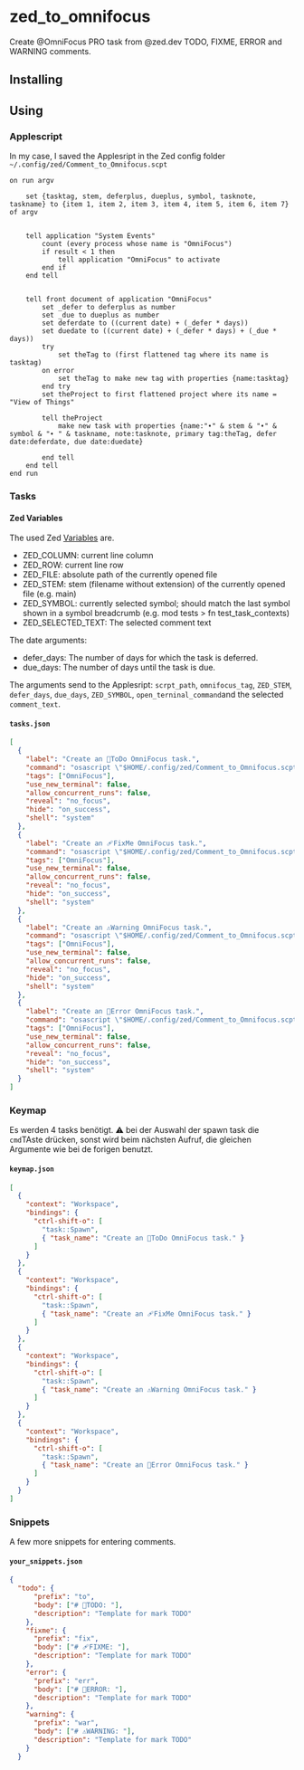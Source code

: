 # zed_to_omnifocus
Create @OmniFocus PRO task from @zed.dev TODO, FIXME, ERROR and WARNING comments.



## Installing

## Using



### Applescript

In my case, I saved the Applesript in the Zed config folder `~/.config/zed/Comment_to_Omnifocus.scpt`


```applescript
on run argv

	set {tasktag, stem, deferplus, dueplus, symbol, tasknote, taskname} to {item 1, item 2, item 3, item 4, item 5, item 6, item 7} of argv


	tell application "System Events"
		count (every process whose name is "OmniFocus")
		if result < 1 then
			tell application "OmniFocus" to activate
		end if
	end tell


	tell front document of application "OmniFocus"
		set _defer to deferplus as number
		set _due to dueplus as number
		set deferdate to ((current date) + (_defer * days))
		set duedate to ((current date) + (_defer * days) + (_due * days))
		try
			set theTag to (first flattened tag where its name is tasktag)
		on error
			set theTag to make new tag with properties {name:tasktag}
		end try
		set theProject to first flattened project where its name = "View of Things"

		tell theProject
			make new task with properties {name:"➧" & stem & "➧" & symbol & "➧ " & taskname, note:tasknote, primary tag:theTag, defer date:deferdate, due date:duedate}

		end tell
	end tell
end run
```

### Tasks

#### Zed Variables

The used Zed [Variables](https://zed.dev/docs/tasks#variables) are.
- ZED_COLUMN: current line column
- ZED_ROW: current line row
- ZED_FILE: absolute path of the currently opened file
- ZED_STEM: stem (filename without extension) of the currently opened file (e.g. main)
- ZED_SYMBOL: currently selected symbol; should match the last symbol shown in a symbol breadcrumb (e.g. mod tests > fn test_task_contexts)
- ZED_SELECTED_TEXT: The selected comment text

The date arguments:
- defer_days: The number of days for which the task is deferred.
- due_days: The number of days until the task is due.

The arguments send to the Applesript: `scrpt_path`, `omnifocus_tag`, `ZED_STEM`, `defer_days`, `due_days`, `ZED_SYMBOL`, `open_terninal_command`and the selected `comment_text`.

#### `tasks.json`

```json
[
  {
    "label": "Create an 📒ToDo OmniFocus task.",
    "command": "osascript \"$HOME/.config/zed/Comment_to_Omnifocus.scpt\"  \"📒Todo\"  \"$ZED_STEM\"  \"90\" \"180\" \"$ZED_SYMBOL\" \"zed $ZED_FILE:$ZED_COLUMN:$ZED_ROW\"  \"📒 $ZED_SELECTED_TEXT\"  ",
    "tags": ["OmniFocus"],
    "use_new_terminal": false,
    "allow_concurrent_runs": false,
    "reveal": "no_focus",
    "hide": "on_success",
    "shell": "system"
  },
  {
    "label": "Create an 🩹FixMe OmniFocus task.",
    "command": "osascript \"$HOME/.config/zed/Comment_to_Omnifocus.scpt\"  \"🩹FixMe\"  \"$ZED_STEM\"  \"7\" \"30\"  \"$ZED_SYMBOL\"  \"zed $ZED_FILE:$ZED_COLUMN:$ZED_ROW\"  \"🩹 $ZED_SELECTED_TEXT\"  ",
    "tags": ["OmniFocus"],
    "use_new_terminal": false,
    "allow_concurrent_runs": false,
    "reveal": "no_focus",
    "hide": "on_success",
    "shell": "system"
  },
  {
    "label": "Create an ⚠️Warning OmniFocus task.",
    "command": "osascript \"$HOME/.config/zed/Comment_to_Omnifocus.scpt\"  \"⚠️Warning\"  \"$ZED_STEM\"  \"30\" \"90\"  \"$ZED_SYMBOL\"  \"zed $ZED_FILE:$ZED_COLUMN:$ZED_ROW\"  \"⚠️ $ZED_SELECTED_TEXT\"  ",
    "tags": ["OmniFocus"],
    "use_new_terminal": false,
    "allow_concurrent_runs": false,
    "reveal": "no_focus",
    "hide": "on_success",
    "shell": "system"
  },
  {
    "label": "Create an 🛑Error OmniFocus task.",
    "command": "osascript \"$HOME/.config/zed/Comment_to_Omnifocus.scpt\"  \"🛑Error\"  \"$ZED_STEM\"  \"7\" \"90\"  \"$ZED_SYMBOL\"  \"zed $ZED_FILE:$ZED_COLUMN:$ZED_ROW\"  \"🛑 $ZED_SELECTED_TEXT\"  ",
    "tags": ["OmniFocus"],
    "use_new_terminal": false,
    "allow_concurrent_runs": false,
    "reveal": "no_focus",
    "hide": "on_success",
    "shell": "system"
  }
]
```

### Keymap

Es werden  4 tasks benötigt. ⚠️ bei der Auswahl der spawn task die `cmd`TAste drücken, sonst wird beim nächsten Aufruf, die gleichen Argumente wie bei de forigen benutzt.

#### `keymap.json`

```json
[
  {
    "context": "Workspace",
    "bindings": {
      "ctrl-shift-o": [
        "task::Spawn",
        { "task_name": "Create an 📒ToDo OmniFocus task." }
      ]
    }
  },
  {
    "context": "Workspace",
    "bindings": {
      "ctrl-shift-o": [
        "task::Spawn",
        { "task_name": "Create an 🩹FixMe OmniFocus task." }
      ]
    }
  },
  {
    "context": "Workspace",
    "bindings": {
      "ctrl-shift-o": [
        "task::Spawn",
        { "task_name": "Create an ⚠️Warning OmniFocus task." }
      ]
    }
  },
  {
    "context": "Workspace",
    "bindings": {
      "ctrl-shift-o": [
        "task::Spawn",
        { "task_name": "Create an 🛑Error OmniFocus task." }
      ]
    }
  }
]
```

### Snippets

A few more snippets for entering comments.

#### `your_snippets.json`

```json
{
  "todo": {
      "prefix": "to",
      "body": ["# 📒TODO: "],
      "description": "Template for mark TODO"
    },
    "fixme": {
      "prefix": "fix",
      "body": ["# 🩹FIXME: "],
      "description": "Template for mark TODO"
    },
    "error": {
      "prefix": "err",
      "body": ["# 🛑ERROR: "],
      "description": "Template for mark TODO"
    },
    "warning": {
      "prefix": "war",
      "body": ["# ⚠️WARNING: "],
      "description": "Template for mark TODO"
    }
  }
```
